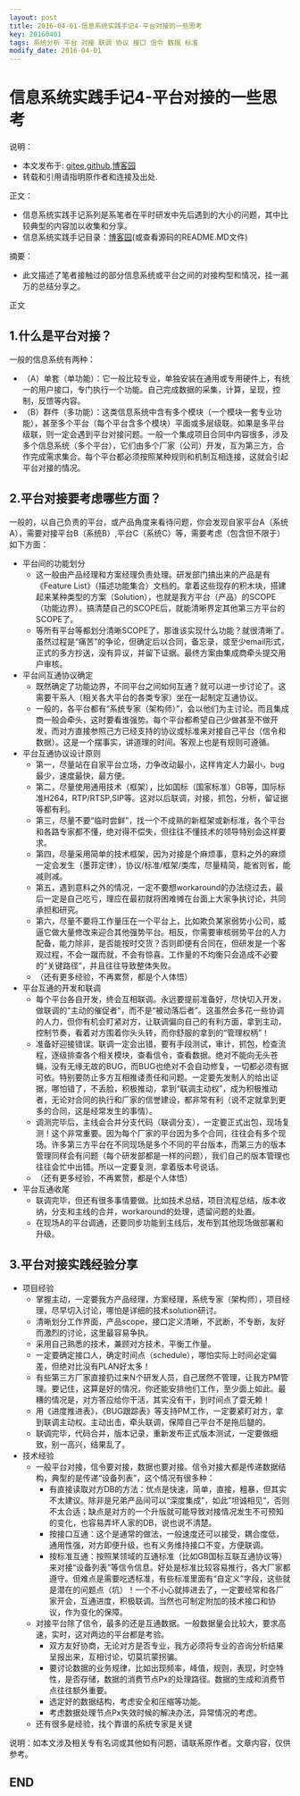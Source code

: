 ```yaml
---
layout: post
title: 2016-04-01-信息系统实践手记4-平台对接的一些思考
key: 20160401
tags: 系统分析 平台 对接 联调 协议 接口 信令 数据 标准
modify_date: 2016-04-01
---
```




# 信息系统实践手记4-平台对接的一些思考

说明：
* 本文发布于: [gitee](http://freelogic.gitee.io/webpost/),[github](https://freelogic.github.io/),[博客园](http://www.cnblogs.com/taichu/)
* 转载和引用请指明原作者和连接及出处.

正文：
* 信息系统实践手记系列是系笔者在平时研发中先后遇到的大小的问题，其中比较典型的内容加以收集和分享。
* 信息系统实践手记目录：[博客园](http://www.cnblogs.com/taichu/p/5305603.html)(或查看源码的README.MD文件) 

摘要：
* 此文描述了笔者接触过的部分信息系统或平台之间的对接构型和情况，挂一漏万的总结分享之。


正文
 

## 1.什么是平台对接？
一般的信息系统有两种：
* （A）单套（单功能）：它一般比较专业，单独安装在通用或专用硬件上，有统一的用户接口，专门执行一个功能。自己完成数据的采集，计算，呈现，控制，反馈等内容。
* （B）群件（多功能）：这类信息系统中含有多个模块（一个模块一套专业功能），甚至多个平台（每个平台含多个模块）平面或多层级联。如果是多平台级联，则一定会遇到平台对接问题。一般一个集成项目合同中内容很多，涉及多个信息系统（多个平台），它们由多个厂家（公司）开发，互为第三方，合作完成需求集合。每个平台都必须按照某种规则和机制互相连接，这就会引起平台对接的情况。

  

## 2.平台对接要考虑哪些方面？

一般的，以自己负责的平台，或产品角度来看待问题，你会发现自家平台A（系统A），需要对接平台B（系统B）,平台C（系统C）等，需要考虑（包含但不限于）如下方面：

* 平台间的功能划分
  * 这一般由产品经理和方案经理负责处理。研发部门搞出来的产品是有《Feature List》（描述功能集合）文档的。拿着这些现存的积木块，搭建起来某种类型的方案（Solution），也就是我方平台（产品）的SCOPE（功能边界）。搞清楚自己的SCOPE后，就能清晰界定其他第三方平台的SCOPE了。
  * 等所有平台等都划分清晰SCOPE了，那谁该实现什么功能？就很清晰了。虽然过程是“痛苦”的争论，但确定后以合同，备忘录，或至少email形式，正式的多方抄送，没有异议，并留下证据。最终方案由集成商牵头提交用户审核。
* 平台间互通协议确定
  * 既然确定了功能边界，不同平台之间如何互通？就可以进一步讨论了。这需要干系人（相关各大平台的各类专家）坐在一起制定互通协议。
  * 一般的，各平台都有“系统专家（架构师）”，会以他们为主讨论。而且集成商一般会牵头，这时要看谁强势。每个平台都希望自己少做甚至不做开发，而对方直接参照己方已经支持的协议或标准来对接自己平台（信令和数据）。这是一个摆事实，讲道理的时间。客观上也是有规则可遵循。
* 平台互通协议设计原则
  * 第一，尽量站在自家平台立场，力争改动最小，这样肯定人力最小，bug最少，速度最快，最方便。
  * 第二，尽量使用通用技术（框架），比如国标（国家标准）GB等，国际标准H264，RTP/RTSP,SIP等。这对以后联调，对接，抓包，分析，留证据等都有利。
  * 第三，尽量不要“临时尝鲜”，找一个不成熟的新框架或新标准，各个平台和各路专家都不懂，绝对得不偿失，但往往不懂技术的领导特别会这样要求。
  * 第四，尽量采用简单的技术框架，因为对接是个麻烦事，意料之外的麻烦一定会发生（墨菲定律），协议/标准/框架/类库，尽量精简，能省则省，能减则减。
  * 第五，遇到意料之外的情况，一定不要想workaround的办法绕过去，最后一定是自己吃亏，理应在最初就将困难摊在台面上大家争执讨论，共同承担和研究。
  * 第六，尽量不要将工作量压在一个平台上，比如欺负某家弱势小公司，威逼它做大量修改来迎合其他强势平台。相反，你需要审核弱势平台的人力配备，能力除非，是否能按时交货？否则即便有合同在，但研发是一个客观过程，不会一蹴而就，不会有惊喜。工作量的不均衡只会造成不必要的“关键路径”，并且往往导致整体失败。
  * （还有更多经验，不再累赘，都是个人体悟）
* 平台互通的开发和联调
  * 每个平台各自开发，终会互相联调。永远要提前准备好，尽快切入开发，做联调的“主动的催促者”，而不是“被动落后者”。这虽然会多花一些协调的人力，但你有机会盯紧对方，让联调偏向自己的有利方面，拿到主动，控制节奏，看着对方围着你头头转，而你舒服的拿到的“管理权柄”！
  * 准备好迎接错误。联调一定会出错，要有手段测试，审计，抓包，检查流程，逐级排查各个相关模块，查看信令，查看数据。绝对不能向无头苍蝇，没有无缘无故的BUG，而BUG也绝对不会自动修复，一切都必须有据可依。特别要防止多方互相推诿责任和问题。一定要先发制人的给出证据，哪怕错了，不丢脸，积极推动，拿到“联调主动权”，成为积极推动者，无论对合同的执行和厂家的信誉建设，都非常有利（说不定就拿到更多的合同，这是经常发生的事情）。
  * 调测完毕后，主线会合并分支代码（联调分支），一定要正式出包，现场复测！这个非常重要。因为每个厂家的平台因为多个合同，往往会有多个现场。许多第三方平台在不同现场是多个不同的平台版本，而第三方的版本管理同样会有问题（每个研发部都是一样的问题），我们自己的版本管理也往往会忙中出错。所以一定要复测，拿着版本号说话。
  * （还有更多经验，不再累赘，都是个人体悟）
* 平台互通收尾
  * 联调完毕，但还有很多事情要做。比如技术总结，项目流程总结，版本收纳，分支和主线的合并，workaround的处理，遗留问题的处置。
  * 在现场A的平台调通，还要同步功能到主线后，发布到其他现场做部署和升级。
 

## 3.平台对接实践经验分享

* 项目经验
  * 掌握主动，一定要我方产品经理，方案经理，系统专家（架构师），项目经理，尽早切入讨论，哪怕是详细的技术solution研讨。
  * 清晰划分工作界面，产品scope，接口定义清晰，不武断，不专断，友好而激烈的讨论，这里最容易争执。
  * 采用自己熟悉的技术，兼顾对方技术，平衡工作量。
  * 一定要确定接口人，确定时间点（schedule），哪怕实际上时间必定偏差，但绝对比没有PLAN好太多！
  * 有些第三方厂家直接扔过来N个研发人员，自己居然不管理，让我方PM管理。要记住，这算是好的情况，你还能安排他们工作，至少面上如此。最糟的情况是，对方答应给你干活，其实没有干，到时间点了耍无赖！
  * 用《进度推进表》，《BUG跟踪表》等支持PM工作，一定要紧盯对方，拿到联调主动权。主动出击，牵头联调，保障自己平台不是拖后腿的。
  * 联调完毕，代码合并，版本记录，重新发布正式版本测试，一定要做细致，别一高兴，结果乱了。
* 技术经验
  * 一般平台对接，信令要对接，数据也要对接。信令对接大都是传递数据结构，典型的是传递“设备列表”，这个情况有很多种：
      * 有直接读取对方DB的方法：优点是快速，简单，直接，粗暴，但其实不太建议。除非是兄弟产品间可以“深度集成”，如此”坦诚相见“，否则不太合适；缺点是对方的一个升版就可能导致对接情况发生不可预知的变化，也容易弄坏人家的DB，说也说不清楚。
      * 按接口互通：这个是通常的做法，一般速度还可以接受，耦合度低，通用性强，对方即便升级，也有义务维持接口不变，方便联调。
      * 按标准互通：按照某领域的互通标准（比如GB国标互联互通协议等）来对接“设备列表”等信令信息。好处是标准比较容易推行，各大厂家都遵守。但难点是需要吃透标准，有些标准里面有“自定义”字段，这些就是潜在的问题点（坑）！一个不小心就摔进去了，一定要经常和各厂家开会，互通进度，积极联调。当然也可制定附加的技术接口和协议，作为变化的保障。
  * 对接平台除了信令，最多的还是互通数据。一般数据量会比较大，要求高速，实时，这对两边的平台都是考验。
      * 双方友好协商，无论对方是否专业，我方必须将专业的咨询分析结果呈报出来，互相讨论，切莫坑蒙拐骗。
      * 要讨论数据的业务规律，比如出现频率，峰值，规则，表现，时空特性，是否存储，数据的消费节点Px的处理路径。数据的生成和消费节点往往额外重要。
      * 选定好的数据结构，考虑安全和压缩等功能。
      * 考虑数据处理节点Px失效时候的解决办法，异常情况的考虑。
  * 还有很多是经验，找个靠谱的系统专家是关键
 
说明：如本文涉及相关专有名词或其他如有问题，请联系原作者。文章内容，仅供参考。

## END